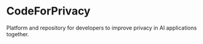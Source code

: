 # CodeForPrivacy
Platform and repository for developers to improve privacy in AI applications together.
